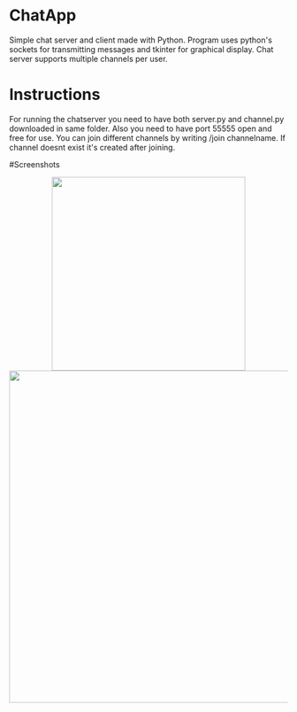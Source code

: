 # ChatApp
Simple chat server and client made with Python. Program uses python's sockets for transmitting messages and tkinter for graphical display. Chat server supports multiple channels per user. 

# Instructions
For running the chatserver you need to have both server.py and channel.py downloaded in same folder. Also you need to have port 55555 open and free for use. You can join different channels by writing /join channelname. If channel doesnt exist it's created after joining.

#Screenshots
<p align="center">
  <img src="https://gyazo.com/ab289b9331e53820f2904b39b63f57bd" width="350"/>
  <img src="https://gyazo.com/db19ee9abbf4d774a90f2235bbd41ee2" width="600"/>
</p>
